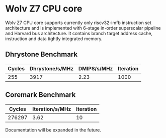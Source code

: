 # Wolv Z7 CPU core #

Wolv Z7 CPU core supports currently only riscv32-imfb instruction set architecture and is implemented with 6-stage in-order superscalar pipeline and Harvard bus architecture. It contains branch target address cache, instruction and data tightly integrated memory.

## Dhrystone Benchmark ##
| Cycles | Dhrystone/s/MHz | DMIPS/s/MHz | Iteration |
| ------ | --------------- | ----------- | --------- |
|    255 |            3917 |        2.23 |      1000 |

## Coremark Benchmark ##
| Cycles | Iteration/s/MHz | Iteration |
| ------ | --------------- | --------- |
| 276297 |            3.62 |        10 |

Documentation will be expanded in the future.
